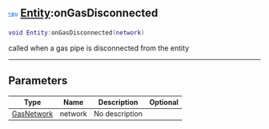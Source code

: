 ## ![server](.gitbook/assets/server.png) [Entity](./readme/Entity/README.md):onGasDisconnected

```lua
void Entity:onGasDisconnected(network)
```

called when a gas pipe is disconnected from the entity

------
## Parameters

| Type   | Name | Description | Optional |
| ------ | ---- | ----------- | -------: |
| [GasNetwork](./readme/GasNetwork/README.md) | network | No description |  |

